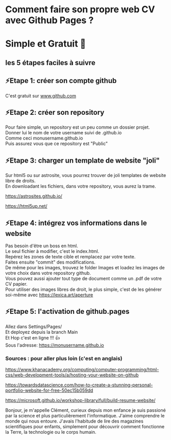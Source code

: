 # Comment faire son propre web CV avec Github Pages ?

# Simple et Gratuit 🚀

## les 5 étapes faciles à suivre

## ⚡Etape 1: créer son compte github

C'est gratuit sur www.github.com

## ⚡Etape 2: créer son repository

Pour faire simple, un repository est un peu comme un dossier projet.  
Donner lui le nom de votre username suivi de .github.io  
Comme ceci monusername.github.io  
Puis assurez vous que ce repository est "Public"

## ⚡Etape 3: charger un template de website "joli"

Sur html5 ou sur astrosite, vous pourrez trouver de joli templates de website libre de droits.  
En downloadant les fichiers, dans votre repository, vous aurez la trame.

https://astrosites.github.io/

https://html5up.net/

## ⚡Etape 4: intégrez vos informations dans le website

Pas besoin d'être un boss en html.  
Le seul fichier à modifier, c'est le index.html.  
Repérez les zones de texte cible et remplacez par votre texte.  
Faites ensuite "commit" des modifications.  
De même pour les images, trouvez le folder Images et loadez les images de votre choix dans votre repository github.  
Vous pouvez aussi ajouter tout type de document comme un .pdf de votre CV papier.  
Pour utiliser des images libres de droit, le plus simple, c'est de les générer soi-même avec https://lexica.art/aperture

## ⚡Etape 5: l'activation de github.pages

Allez dans Settings/Pages/  
Et deployez depuis la branch Main  
Et Hop c'est en ligne !!! 👍  
Sous l'adresse: https://monusername.github.io

### Sources : pour aller plus loin (c'est en anglais)

https://www.khanacademy.org/computing/computer-programming/html-css/web-development-tools/a/hosting-your-website-on-github

https://towardsdatascience.com/how-to-create-a-stunning-personal-portfolio-website-for-free-50ec15b059dd

https://microsoft.github.io/workshop-library/full/build-resume-website/

Bonjour, je m'appelle Clément, curieux depuis mon enfance je suis passioné par la science et plus particulièrement l'informatique. J'aime comprendre le monde qui nous entoure. J'avais l'habitude de lire des magazines scientifiques pour enfants, simplement pour découvrir comment fonctionne la Terre, la technologie ou le corps humain.
